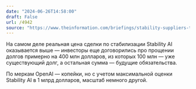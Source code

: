 ```yaml
---
date: "2024-06-26T14:58:00"
draft: False
url: /4942
source: "https://www.theinformation.com/briefings/stability-suppliers-to-forgive-400-million-in-bailout"
---
```


На самом деле реальная цена сделки по стабилизации Stability AI оказывается выше — инвесторы еще договорились про прощении долгов примерно на 400 млн долларов, из которых 100 млн — уже существующий долг, а остальная сумма — будущие обязательства.

По меркам OpenAI — копейки, но с учетом максимальной оценки Stability AI в 1 млрд долларов, масштаб немного другой.
